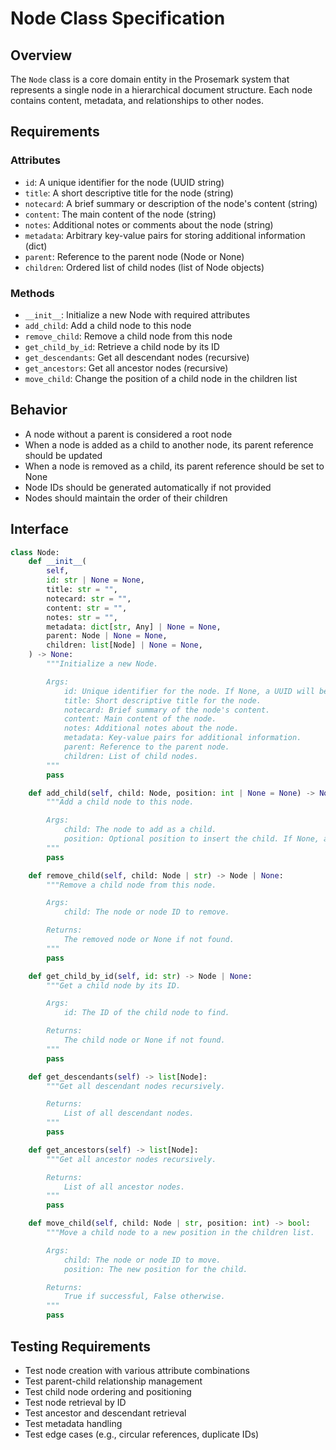 # Node Class Specification

## Overview
The `Node` class is a core domain entity in the Prosemark system that represents a single node in a hierarchical document structure. Each node contains content, metadata, and relationships to other nodes.

## Requirements

### Attributes
- `id`: A unique identifier for the node (UUID string)
- `title`: A short descriptive title for the node (string)
- `notecard`: A brief summary or description of the node's content (string)
- `content`: The main content of the node (string)
- `notes`: Additional notes or comments about the node (string)
- `metadata`: Arbitrary key-value pairs for storing additional information (dict)
- `parent`: Reference to the parent node (Node or None)
- `children`: Ordered list of child nodes (list of Node objects)

### Methods
- `__init__`: Initialize a new Node with required attributes
- `add_child`: Add a child node to this node
- `remove_child`: Remove a child node from this node
- `get_child_by_id`: Retrieve a child node by its ID
- `get_descendants`: Get all descendant nodes (recursive)
- `get_ancestors`: Get all ancestor nodes (recursive)
- `move_child`: Change the position of a child node in the children list

## Behavior
- A node without a parent is considered a root node
- When a node is added as a child to another node, its parent reference should be updated
- When a node is removed as a child, its parent reference should be set to None
- Node IDs should be generated automatically if not provided
- Nodes should maintain the order of their children

## Interface

```python
class Node:
    def __init__(
        self,
        id: str | None = None,
        title: str = "",
        notecard: str = "",
        content: str = "",
        notes: str = "",
        metadata: dict[str, Any] | None = None,
        parent: Node | None = None,
        children: list[Node] | None = None,
    ) -> None:
        """Initialize a new Node.

        Args:
            id: Unique identifier for the node. If None, a UUID will be generated.
            title: Short descriptive title for the node.
            notecard: Brief summary of the node's content.
            content: Main content of the node.
            notes: Additional notes about the node.
            metadata: Key-value pairs for additional information.
            parent: Reference to the parent node.
            children: List of child nodes.
        """
        pass

    def add_child(self, child: Node, position: int | None = None) -> None:
        """Add a child node to this node.

        Args:
            child: The node to add as a child.
            position: Optional position to insert the child. If None, appends to the end.
        """
        pass

    def remove_child(self, child: Node | str) -> Node | None:
        """Remove a child node from this node.

        Args:
            child: The node or node ID to remove.

        Returns:
            The removed node or None if not found.
        """
        pass

    def get_child_by_id(self, id: str) -> Node | None:
        """Get a child node by its ID.

        Args:
            id: The ID of the child node to find.

        Returns:
            The child node or None if not found.
        """
        pass

    def get_descendants(self) -> list[Node]:
        """Get all descendant nodes recursively.

        Returns:
            List of all descendant nodes.
        """
        pass

    def get_ancestors(self) -> list[Node]:
        """Get all ancestor nodes recursively.

        Returns:
            List of all ancestor nodes.
        """
        pass

    def move_child(self, child: Node | str, position: int) -> bool:
        """Move a child node to a new position in the children list.

        Args:
            child: The node or node ID to move.
            position: The new position for the child.

        Returns:
            True if successful, False otherwise.
        """
        pass
```

## Testing Requirements
- Test node creation with various attribute combinations
- Test parent-child relationship management
- Test child node ordering and positioning
- Test node retrieval by ID
- Test ancestor and descendant retrieval
- Test metadata handling
- Test edge cases (e.g., circular references, duplicate IDs)
